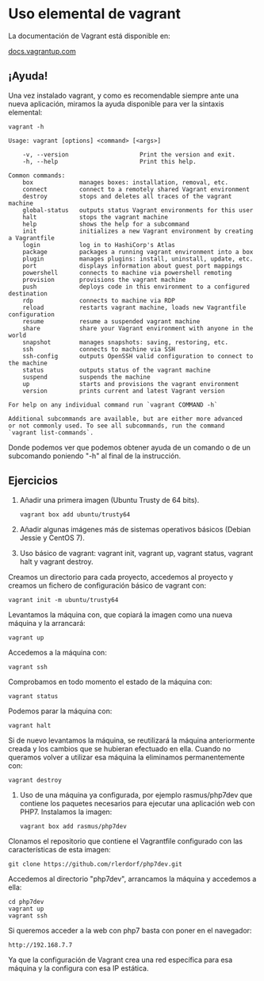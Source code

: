 # Uso elemental de vagrant

La documentación de Vagrant está disponible en:

[docs.vagrantup.com](http://docs.vagrantup.com)

## ¡Ayuda!

Una vez instalado vagrant, y como es recomendable siempre ante una
nueva aplicación, miramos la ayuda disponible para ver la sintaxis
elemental:
```
vagrant -h

Usage: vagrant [options] <command> [<args>]

    -v, --version                    Print the version and exit.
	-h, --help                       Print this help.
		
Common commands:
	box             manages boxes: installation, removal, etc.
	connect         connect to a remotely shared Vagrant environment
	destroy         stops and deletes all traces of the vagrant machine
	global-status   outputs status Vagrant environments for this user
	halt            stops the vagrant machine
	help            shows the help for a subcommand
	init            initializes a new Vagrant environment by creating a Vagrantfile
	login           log in to HashiCorp's Atlas
	package         packages a running vagrant environment into a box
	plugin          manages plugins: install, uninstall, update, etc.
	port            displays information about guest port mappings
	powershell      connects to machine via powershell remoting
	provision       provisions the vagrant machine
	push            deploys code in this environment to a configured destination
	rdp             connects to machine via RDP
	reload          restarts vagrant machine, loads new Vagrantfile configuration
	resume          resume a suspended vagrant machine
	share           share your Vagrant environment with anyone in the world
	snapshot        manages snapshots: saving, restoring, etc.
	ssh             connects to machine via SSH
	ssh-config      outputs OpenSSH valid configuration to connect to the machine
	status          outputs status of the vagrant machine
	suspend         suspends the machine
	up              starts and provisions the vagrant environment
	version         prints current and latest Vagrant version
																																	 
For help on any individual command run `vagrant COMMAND -h`

Additional subcommands are available, but are either more advanced
or not commonly used. To see all subcommands, run the command
`vagrant list-commands`.
```

Donde podemos ver que podemos obtener ayuda de un comando o de un
subcomando poniendo "-h" al final de la instrucción.

## Ejercicios

1. Añadir una primera imagen (Ubuntu Trusty de 64 bits).
    ```
	vagrant box add ubuntu/trusty64
	```
1. Añadir algunas imágenes más de sistemas operativos básicos (Debian
   Jessie y CentOS 7).
   
1. Uso básico de vagrant: vagrant init, vagrant up, vagrant status,
   vagrant halt y  vagrant destroy.

Creamos un directorio para cada proyecto, accedemos al proyecto y
creamos un fichero de configuración básico de vagrant con:

   ```
   vagrant init -m ubuntu/trusty64
   ```
Levantamos la máquina con, que copiará la imagen como una nueva
máquina y la arrancará:

   ```
   vagrant up
   ```
Accedemos a la máquina con:

   ```
   vagrant ssh
   ```
Comprobamos en todo momento el estado de la máquina con:

   ```
   vagrant status
   ```
Podemos parar la máquina con:

   ```
   vagrant halt
   ```
Si de nuevo levantamos la máquina, se reutilizará la máquina
anteriormente creada y los cambios que se hubieran efectuado en
ella. Cuando no queramos volver a utilizar esa máquina la eliminamos
permanentemente con:

   ```
   vagrant destroy
   ```
1. Uso de una máquina ya configurada, por ejemplo rasmus/php7dev que contiene los paquetes necesarios para ejecutar una aplicación web con PHP7.
Instalamos la imagen:
   ```
   vagrant box add rasmus/php7dev
   ```
Clonamos el repositorio que contiene el Vagrantfile configurado con las características de esta imagen:
   ```
   git clone https://github.com/rlerdorf/php7dev.git
   ```
Accedemos al directorio "php7dev", arrancamos la máquina y accedemos a ella:
   ```
   cd php7dev
   vagrant up
   vagrant ssh
   ```
Si queremos acceder a la web con php7 basta con poner en el navegador:
   ```
   http://192.168.7.7
   ```
Ya que la configuración de Vagrant crea una red específica para esa máquina y la configura con esa IP estática.

   
